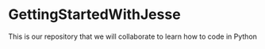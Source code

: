 # GettingStartedWithJesse

This is our repository that we will collaborate to learn how to code in Python 
